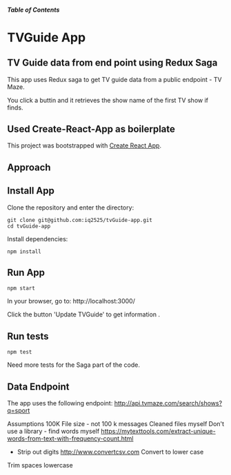 ##### Table of Contents

# TVGuide App

## TV Guide data from end point using Redux Saga
This app uses Redux saga to get TV guide data from a public endpoint - TV Maze.

You click a buttin and it retrieves the show name of the first TV show if finds.

## Used Create-React-App as boilerplate
This project was bootstrapped with [Create React App](https://github.com/facebook/create-react-app).


## Approach


## Install App
Clone the repository and enter the directory:
```
git clone git@github.com:iq2525/tvGuide-app.git
cd tvGuide-app
``` 

Install dependencies:
```
npm install
```

## Run App
```
npm start
```

In your browser, go to: http://localhost:3000/

Click the button 'Update TVGuide' to get information .

## Run tests

```
npm test
```

Need more tests for the Saga part of the code.

## Data Endpoint

The app uses the following endpoint:
http://api.tvmaze.com/search/shows?q=sport

Assumptions
100K File size - not 100 k messages
Cleaned files myself
Don't use a library - find words myself
https://mytexttools.com/extract-unique-words-from-text-with-frequency-count.html
- Strip out digits
http://www.convertcsv.com
Convert to lower case

Trim spaces
lowercase


